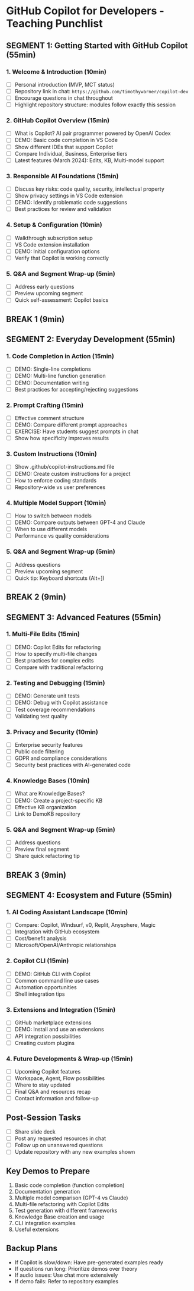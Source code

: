 # GitHub Copilot for Developers - Teaching Punchlist

## SEGMENT 1: Getting Started with GitHub Copilot (55min)

### 1. Welcome & Introduction (10min)

- [ ] Personal introduction (MVP, MCT status)
- [ ] Repository link in chat: `https://github.com/timothywarner/copilot-dev`
- [ ] Encourage questions in chat throughout
- [ ] Highlight repository structure: modules follow exactly this session

### 2. GitHub Copilot Overview (15min)

- [ ] What is Copilot? AI pair programmer powered by OpenAI Codex
- [ ] DEMO: Basic code completion in VS Code
- [ ] Show different IDEs that support Copilot
- [ ] Compare Individual, Business, Enterprise tiers
- [ ] Latest features (March 2024): Edits, KB, Multi-model support

### 3. Responsible AI Foundations (15min)

- [ ] Discuss key risks: code quality, security, intellectual property
- [ ] Show privacy settings in VS Code extension
- [ ] DEMO: Identify problematic code suggestions
- [ ] Best practices for review and validation

### 4. Setup & Configuration (10min)

- [ ] Walkthrough subscription setup
- [ ] VS Code extension installation
- [ ] DEMO: Initial configuration options
- [ ] Verify that Copilot is working correctly

### 5. Q&A and Segment Wrap-up (5min)

- [ ] Address early questions
- [ ] Preview upcoming segment
- [ ] Quick self-assessment: Copilot basics

## BREAK 1 (9min)

## SEGMENT 2: Everyday Development (55min)

### 1. Code Completion in Action (15min)

- [ ] DEMO: Single-line completions
- [ ] DEMO: Multi-line function generation
- [ ] DEMO: Documentation writing
- [ ] Best practices for accepting/rejecting suggestions

### 2. Prompt Crafting (15min)

- [ ] Effective comment structure
- [ ] DEMO: Compare different prompt approaches
- [ ] EXERCISE: Have students suggest prompts in chat
- [ ] Show how specificity improves results

### 3. Custom Instructions (10min)

- [ ] Show .github/copilot-instructions.md file
- [ ] DEMO: Create custom instructions for a project
- [ ] How to enforce coding standards
- [ ] Repository-wide vs user preferences

### 4. Multiple Model Support (10min)

- [ ] How to switch between models
- [ ] DEMO: Compare outputs between GPT-4 and Claude
- [ ] When to use different models
- [ ] Performance vs quality considerations

### 5. Q&A and Segment Wrap-up (5min)

- [ ] Address questions
- [ ] Preview upcoming segment
- [ ] Quick tip: Keyboard shortcuts (Alt+])

## BREAK 2 (9min)

## SEGMENT 3: Advanced Features (55min)

### 1. Multi-File Edits (15min)

- [ ] DEMO: Copilot Edits for refactoring
- [ ] How to specify multi-file changes
- [ ] Best practices for complex edits
- [ ] Compare with traditional refactoring

### 2. Testing and Debugging (15min)

- [ ] DEMO: Generate unit tests
- [ ] DEMO: Debug with Copilot assistance
- [ ] Test coverage recommendations
- [ ] Validating test quality

### 3. Privacy and Security (10min)

- [ ] Enterprise security features
- [ ] Public code filtering
- [ ] GDPR and compliance considerations
- [ ] Security best practices with AI-generated code

### 4. Knowledge Bases (10min)

- [ ] What are Knowledge Bases?
- [ ] DEMO: Create a project-specific KB
- [ ] Effective KB organization
- [ ] Link to DemoKB repository

### 5. Q&A and Segment Wrap-up (5min)

- [ ] Address questions
- [ ] Preview final segment
- [ ] Share quick refactoring tip

## BREAK 3 (9min)

## SEGMENT 4: Ecosystem and Future (55min)

### 1. AI Coding Assistant Landscape (10min)

- [ ] Compare: Copilot, Windsurf, v0, Replit, Anysphere, Magic
- [ ] Integration with GitHub ecosystem
- [ ] Cost/benefit analysis
- [ ] Microsoft/OpenAI/Anthropic relationships

### 2. Copilot CLI (15min)

- [ ] DEMO: GitHub CLI with Copilot
- [ ] Common command line use cases
- [ ] Automation opportunities
- [ ] Shell integration tips

### 3. Extensions and Integration (15min)

- [ ] GitHub marketplace extensions
- [ ] DEMO: Install and use an extensions
- [ ] API integration possibilities
- [ ] Creating custom plugins

### 4. Future Developments & Wrap-up (15min)

- [ ] Upcoming Copilot features
- [ ] Workspace, Agent, Flow possibilities
- [ ] Where to stay updated
- [ ] Final Q&A and resources recap
- [ ] Contact information and follow-up

## Post-Session Tasks

- [ ] Share slide deck
- [ ] Post any requested resources in chat
- [ ] Follow up on unanswered questions
- [ ] Update repository with any new examples shown

## Key Demos to Prepare

1. Basic code completion (function completion)
2. Documentation generation
3. Multiple model comparison (GPT-4 vs Claude)
4. Multi-file refactoring with Copilot Edits
5. Test generation with different frameworks
6. Knowledge Base creation and usage
7. CLI integration examples
8. Useful extensions

## Backup Plans

- If Copilot is slow/down: Have pre-generated examples ready
- If questions run long: Prioritize demos over theory
- If audio issues: Use chat more extensively
- If demo fails: Refer to repository examples 